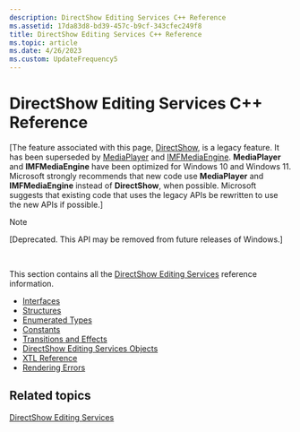 ```yaml
---
description: DirectShow Editing Services C++ Reference
ms.assetid: 17da83d8-bd39-457c-b9cf-343cfec249f8
title: DirectShow Editing Services C++ Reference
ms.topic: article
ms.date: 4/26/2023
ms.custom: UpdateFrequency5
---
```


# DirectShow Editing Services C++ Reference

\[The feature associated with this page, [DirectShow](/windows/win32/directshow/directshow), is a legacy feature. It has been superseded by [MediaPlayer](/uwp/api/Windows.Media.Playback.MediaPlayer) and [IMFMediaEngine](/windows/win32/api/mfmediaengine/nn-mfmediaengine-imfmediaengine). **MediaPlayer** and **IMFMediaEngine** have been optimized for Windows 10 and Windows 11. Microsoft strongly recommends that new code use **MediaPlayer** and **IMFMediaEngine** instead of **DirectShow**, when possible. Microsoft suggests that existing code that uses the legacy APIs be rewritten to use the new APIs if possible.\]

> [!Note]  
> \[Deprecated. This API may be removed from future releases of Windows.\]

 

This section contains all the [DirectShow Editing Services](directshow-editing-services.md) reference information.

-   [Interfaces](interfaces-des.md)
-   [Structures](structures.md)
-   [Enumerated Types](enumerated-types.md)
-   [Constants](constants.md)
-   [Transitions and Effects](transitions-and-effects.md)
-   [DirectShow Editing Services Objects](directshow-editing-services-objects.md)
-   [XTL Reference](xtl-reference.md)
-   [Rendering Errors](rendering-errors.md)

## Related topics

<dl> <dt>

[DirectShow Editing Services](directshow-editing-services.md)
</dt> </dl>

 

 



